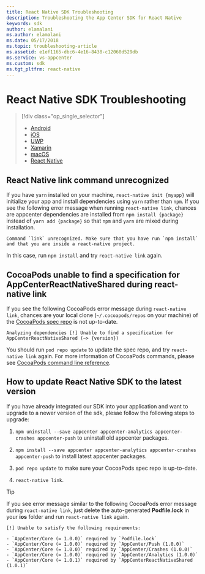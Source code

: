 ```yaml
---
title: React Native SDK Troubleshooting
description: Troubleshooting the App Center SDK for React Native
keywords: sdk
author: elamalani
ms.author: elamalani
ms.date: 05/17/2018
ms.topic: troubleshooting-article
ms.assetid: e1ef1165-dbc6-4e16-8438-c12060d529db
ms.service: vs-appcenter
ms.custom: sdk
ms.tgt_pltfrm: react-native
---
```


# React Native SDK Troubleshooting

> [!div  class="op_single_selector"]
> * [Android](android.md)
> * [iOS](ios.md)
> * [UWP](uwp.md)
> * [Xamarin](xamarin.md)
> * [macOS](macos.md)
> * [React Native](react-native.md)

## React Native link command unrecognized

If you have `yarn` installed on your machine, `react-native init {myapp}` will initialize your app and install dependencies using `yarn` rather than `npm`. If you see the following error message when running `react-native link`, chances are appcenter dependencies are installed from `npm install {package}` instead of `yarn add {package}` so that `npm` and `yarn` are mixed during installation.

```
Command `link` unrecognized. Make sure that you have run `npm install` and that you are inside a react-native project.
```

In this case, run `npm install` and try `react-native link` again.

## CocoaPods unable to find a specification for AppCenterReactNativeShared during react-native link

If you see the following CocoaPods error message during `react-native link`, chances are your local clone (`~/.cocoapods/repos` on your machine) of the [CocoaPods spec repo](https://github.com/CocoaPods/Specs) is not up-to-date.

```
Analyzing dependencies [!] Unable to find a specification for AppCenterReactNativeShared (~> {version})
```

You should run `pod repo update` to update the spec repo, and try `react-native link` again. For more information of CocoaPods commands, please see [CocoaPods command line reference](https://guides.cocoapods.org/terminal/commands.html#pod_repo_update).

## How to update React Native SDK to the latest version

If you have already integrated our SDK into your application and want to upgrade to a newer version of the sdk, plesae follow the following steps to upgrade:

1. `npm uninstall --save appcenter appcenter-analytics appcenter-crashes appcenter-push` to uninstall old appcenter packages.

2. `npm install --save appcenter appcenter-analytics appcenter-crashes appcenter-push` to install latest appcenter packages.

3. `pod repo update` to make sure your CocoaPods spec repo is up-to-date.

4. `react-native link`.

> [!TIP]
> If you see error message similar to the following CocoaPods error message during `react-native link`, just delete the auto-generated **Podfile.lock** in your **ios** folder and run `react-native link` again.
> ```
> [!] Unable to satisfy the following requirements:
> 
> - `AppCenter/Core (= 1.0.0)` required by `Podfile.lock`
> - `AppCenter/Core (= 1.0.0)` required by `AppCenter/Push (1.0.0)`
> - `AppCenter/Core (= 1.0.0)` required by `AppCenter/Crashes (1.0.0)`
> - `AppCenter/Core (= 1.0.0)` required by `AppCenter/Analytics (1.0.0)`
> - `AppCenter/Core (= 1.0.1)` required by `AppCenterReactNativeShared (1.0.1)`
> ```